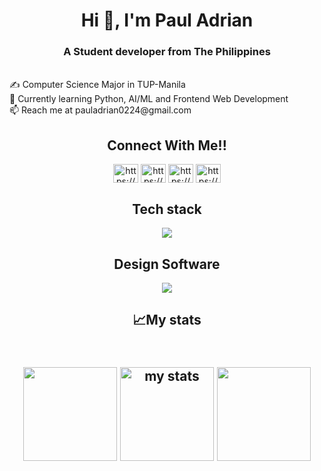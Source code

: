 <h1 align="center">Hi 👋, I'm Paul Adrian</h1>
<h3 align="center">A Student developer from The Philippines</h3>
<br>
✍️ Computer Science Major in TUP-Manila <br/>
🌱 Currently learning Python, AI/ML and Frontend Web Development <br/>
📫 Reach me at pauladrian0224@gmail.com <br/>

<h2 align="center">Connect With Me!!</h2>
<p align="center">
<a href="https://www.linkedin.com/in/paul-adrian-torres-464b2521b/" target="_blank"><img align="center" src="https://raw.githubusercontent.com/rahuldkjain/github-profile-readme-generator/master/src/images/icons/Social/linked-in-alt.svg" alt="https://www.linkedin.com/in/paul-adrian-torres-464b2521b/" height="30" width="40" /></a>
<a href="https://www.instagram.com/rii_xmlll/" target="_blank"><img align="center" src="https://raw.githubusercontent.com/rahuldkjain/github-profile-readme-generator/master/src/images/icons/Social/instagram.svg" alt="https://www.instagram.com/adrii_xml/" height="30" width="40" /></a>
<a href="https://www.behance.net/porucreatives" target="_blank"><img align="center" src="https://raw.githubusercontent.com/rahuldkjain/github-profile-readme-generator/master/src/images/icons/Social/behance.svg" alt="https://www.behance.net/porucreatives" height="30" width="40" /></a>
<a href="https://www.facebook.com/paul.2444.444/" target="_blank"><img align="center" src="https://raw.githubusercontent.com/rahuldkjain/github-profile-readme-generator/master/src/images/icons/Social/facebook.svg" alt="https://www.facebook.com/paul.2444.444/" height="30" width="40" /></a>
</p>

<h2 align="center">Tech stack</h2>
<p align="center">
  <a align="center" href="https://skillicons.dev">
    <img src="https://skillicons.dev/icons?i=c,cpp,py,java,js,html,css,scss,tailwind,php,django,flask,mysql,nodejs,react,flutter&perline=8" />
  </a>
</p>

<h2 align="center">Design Software</h2>
<p align="center">
  <a align="center" href="https://skillicons.dev">
    <img src="https://skillicons.dev/icons?i=blender,figma,ps,pr,ai" />
  </a>
</p>

<h2 align="center">📈My stats<h2>
  <br/>
<div align = "center">
<a href="https://git.io/streak-stats"><img src="https://streak-stats.demolab.com?user=2pa4ul2&theme=nightowl&border_radius=10&order=3" height="150" /></a>
<img alt='my stats' src="https://github-readme-stats.vercel.app/api?username=2pa4ul2&hide_title=true&hide_rank=false&show_icons=true&include_all_commits=true&count_private=true&disable_animations=false&theme=nightowl&locale=en&order=1" height="150">
<img src="https://github-readme-stats.vercel.app/api/top-langs/?username=2pa4ul2&hide_title=true&layout=compact&theme=nightowl&card_width=320&langs_count=6&order=2" height="150" />
</div>

